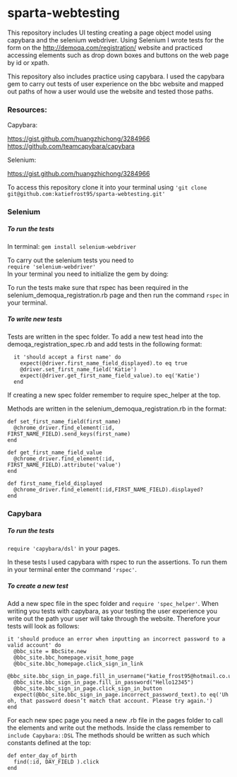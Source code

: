 # sparta-webtesting

This repository includes UI testing creating a page object model using capybara and the selenium webdriver.
Using Selenium I wrote tests for the form on the http://demoqa.com/registration/ website and practiced accessing elements such as drop down boxes and buttons on the web page by id or xpath.

This repository also includes practice using capybara. I used the capybara gem to carry out tests of user experience on the bbc website and mapped out paths of how a user would use the website and tested those paths.

### Resources:
Capybara:

https://gist.github.com/huangzhichong/3284966
https://github.com/teamcapybara/capybara

Selenium:

https://gist.github.com/huangzhichong/3284966

To access this repository clone it into your terminal using `'git clone git@github.com:katiefrost95/sparta-webtesting.git'`

### Selenium

##### To run the tests

In terminal:
`gem install selenium-webdriver`

To carry out the selenium tests you need to  
`require 'selenium-webdriver'`    
In your terminal you need to initialize the gem by doing:

To run the tests make sure that rspec has been required in the selenium_demoqua_registration.rb page and then run the command `rspec` in your terminal.

##### To write new tests
Tests are written in the spec folder. To add a new test head into the demoqa_registration_spec.rb and add tests in the following format:

      it 'should accept a first name' do
        expect(@driver.first_name_field_displayed).to eq true
        @driver.set_first_name_field('Katie')
        expect(@driver.get_first_name_field_value).to eq('Katie')
      end

If creating a new spec folder remember to require spec_helper at the top.

Methods are written in the selenium_demoqua_registration.rb  in the format:

    def set_first_name_field(first_name)
      @chrome_driver.find_element(:id, FIRST_NAME_FIELD).send_keys(first_name)
    end

    def get_first_name_field_value
      @chrome_driver.find_element(:id, FIRST_NAME_FIELD).attribute('value')
    end

    def first_name_field_displayed
      @chrome_driver.find_element(:id,FIRST_NAME_FIELD).displayed?
    end


### Capybara

##### To run the tests

`require 'capybara/dsl'` in your pages.

In these tests I used capybara with rspec to run the assertions.
To run them in your terminal enter the command `'rspec'`.

##### To create a new test

Add a new spec file in the spec folder and `require 'spec_helper'`.
When writing you tests with capybara, as your testing the user experience you write out the path your user will take through the website. Therefore your tests will look as follows:

    it 'should produce an error when inputting an incorrect password to a valid account' do
      @bbc_site = BbcSite.new
      @bbc_site.bbc_homepage.visit_home_page
      @bbc_site.bbc_homepage.click_sign_in_link
      @bbc_site.bbc_sign_in_page.fill_in_username("katie_frost95@hotmail.co.uk")
      @bbc_site.bbc_sign_in_page.fill_in_password("Hello12345")
      @bbc_site.bbc_sign_in_page.click_sign_in_button
      expect(@bbc_site.bbc_sign_in_page.incorrect_password_text).to eq('Uh oh, that password doesn’t match that account. Please try again.')
    end

For each new spec page you need a new .rb file in the pages folder to call the elements and write out the methods. Inside the class remember to `include Capybara::DSL`
The methods should be written as such which constants defined at the top:

    def enter_day_of_birth
      find(:id, DAY_FIELD ).click
    end
